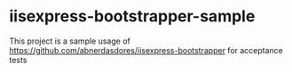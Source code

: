 iisexpress-bootstrapper-sample
==============================

This project is a sample usage of https://github.com/abnerdasdores/iisexpress-bootstrapper for acceptance tests

